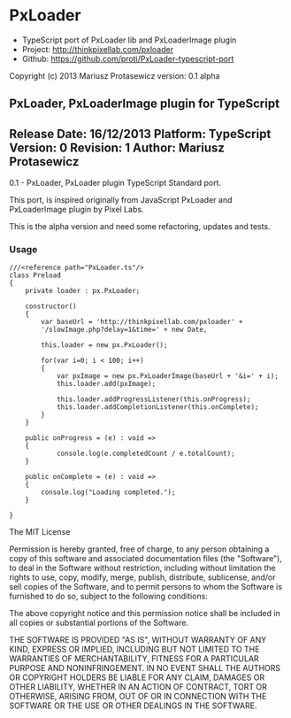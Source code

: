 # PxLoader
	
* TypeScript port of PxLoader lib and PxLoaderImage plugin
* Project: http://thinkpixellab.com/pxloader
* Github: https://github.com/proti/PxLoader-typescript-port


Copyright (c) 2013 Mariusz Protasewicz
version: 0.1 alpha
    
PxLoader, PxLoaderImage plugin for TypeScript
--------------------------------------------------------------------------------------
Release Date: 16/12/2013
Platform: TypeScript
Version: 0
Revision: 1
Author: Mariusz Protasewicz
--------------------------------------------------------------------------------------

0.1 - PxLoader, PxLoader plugin TypeScript Standard port.

This port, is inspired originally from JavaScript PxLoader and PxLoaderImage plugin 
by Pixel Labs.

This is the alpha version and need some refactoring, updates and tests.


### Usage
```
///<reference path="PxLoader.ts"/>
class Preload
{
	private loader : px.PxLoader;
	
	constructor()
	{
		var baseUrl = 'http://thinkpixellab.com/pxloader' + 
        '/slowImage.php?delay=1&time=' + new Date,
        
		this.loader = new px.PxLoader();
		
		for(var i=0; i < 100; i++)
        {
            var pxImage = new px.PxLoaderImage(baseUrl + '&i=' + i);
            this.loader.add(pxImage);
           
           	this.loader.addProgressListener(this.onProgress);
       		this.loader.addCompletionListener(this.onComplete);
        }
	}
	
	public onProgress = (e) : void =>
    {
            console.log(e.completedCount / e.totalCount);
    }

    public onComplete = (e) : void =>
    {
        console.log("Loading completed.");
    }
    
}    
```
The MIT License

Permission is hereby granted, free of charge, to any person obtaining a copy of this software and associated documentation files (the "Software"), to deal in the Software without restriction, including without limitation the rights to use, copy, modify, merge, publish, distribute, sublicense, and/or sell copies of the Software, and to permit persons to whom the Software is furnished to do so, subject to the following conditions:

The above copyright notice and this permission notice shall be included in all copies or substantial portions of the Software.

THE SOFTWARE IS PROVIDED "AS IS", WITHOUT WARRANTY OF ANY KIND, EXPRESS OR IMPLIED, INCLUDING BUT NOT LIMITED TO THE WARRANTIES OF MERCHANTABILITY, FITNESS FOR A PARTICULAR PURPOSE AND NONINFRINGEMENT. IN NO EVENT SHALL THE AUTHORS OR COPYRIGHT HOLDERS BE LIABLE FOR ANY CLAIM, DAMAGES OR OTHER LIABILITY, WHETHER IN AN ACTION OF CONTRACT, TORT OR OTHERWISE, ARISING FROM, OUT OF OR IN CONNECTION WITH THE SOFTWARE OR THE USE OR OTHER DEALINGS IN THE SOFTWARE.

